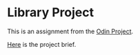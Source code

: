 # Library Project

This is an assignment from the [Odin Project](https://www.theodinproject.com/).

[Here](https://www.theodinproject.com/lessons/node-path-javascript-library) is the project brief.

